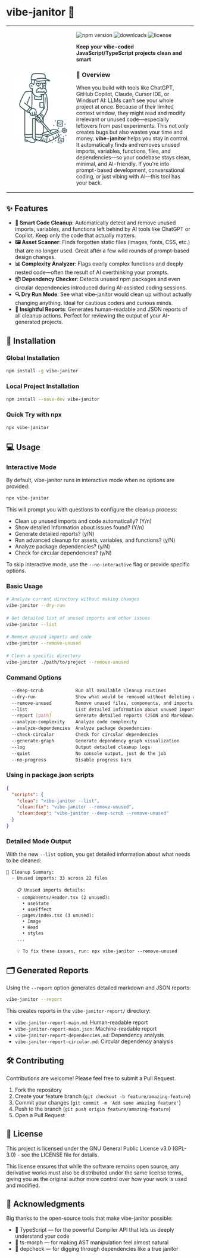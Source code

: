 # vibe-janitor 🧹

<div align="center">
<table style="border: none; border-collapse: collapse; width: 100%; text-align: left;">
  <tr style="border: none;">
    <td align="center" width="33%" style="border: none; vertical-align: middle; padding: 20px;">
      <img src="https://raw.githubusercontent.com/TravnikovDev/vibe-janitor/main/static/vibe-janitor.svg" alt="vibe-janitor mascot" width="100%" style="background: white; border-radius: 36px; padding: 15px;">
    </td>
    <td width="66%" style="border: none; vertical-align: middle; padding-left: 20px;">
      <p>
        <img src="https://img.shields.io/npm/v/vibe-janitor.svg" alt="npm version">
        <img src="https://img.shields.io/npm/dm/vibe-janitor.svg" alt="downloads">
        <img src="https://img.shields.io/github/license/TravnikovDev/vibe-janitor.svg" alt="license">
      </p>
      <p>
        <b>Keep your vibe-coded JavaScript/TypeScript projects clean and smart</b>
      </p>
      <h3>🌟 Overview</h3>
      <p>
      When you build with tools like ChatGPT, GitHub Copilot, Claude, Cursor IDE, or Windsurf AI: LLMs can't see your whole project at once. Because of their limited context window, they might read and modify irrelevant or unused code—especially leftovers from past experiments.
    This not only creates bugs but also wastes your time and money. <strong>vibe-janitor</strong> helps you stay in control. It automatically finds and removes unused imports, variables, functions, files, and dependencies—so your codebase stays clean, minimal, and AI-friendly.
  If you're into prompt-based development, conversational coding, or just vibing with AI—this tool has your back.
      </p>
    </td>
  </tr>
</table>
</div>

## ✨ Features

- **🧹 Smart Code Cleanup**: Automatically detect and remove unused imports, variables, and functions left behind by AI tools like ChatGPT or Copilot. Keep only the code that actually matters.
- **🖼️ Asset Scanner**: Finds forgotten static files (images, fonts, CSS, etc.) that are no longer used. Great after a few wild rounds of prompt-based design changes.
- **📊 Complexity Analyzer**: Flags overly complex functions and deeply nested code—often the result of AI overthinking your prompts.
- **📦 Dependency Checker**: Detects unused npm packages and even circular dependencies introduced during AI-assisted coding sessions.
- **🔍 Dry Run Mode**: See what vibe-janitor would clean up without actually changing anything. Ideal for cautious coders and curious minds.
- **📝 Insightful Reports**: Generates human-readable and JSON reports of all cleanup actions. Perfect for reviewing the output of your AI-generated projects.

## 🚀 Installation

### Global Installation

```bash
npm install -g vibe-janitor
```

### Local Project Installation

```bash
npm install --save-dev vibe-janitor
```

### Quick Try with npx

```bash
npx vibe-janitor
```

## 💻 Usage

### Interactive Mode

By default, vibe-janitor runs in interactive mode when no options are provided:

```bash
npx vibe-janitor
```

This will prompt you with questions to configure the cleanup process:
- Clean up unused imports and code automatically? (Y/n)
- Show detailed information about issues found? (Y/n)
- Generate detailed reports? (y/N)
- Run advanced cleanup for assets, variables, and functions? (y/N)
- Analyze package dependencies? (y/N)
- Check for circular dependencies? (y/N)

To skip interactive mode, use the `--no-interactive` flag or provide specific options.

### Basic Usage

```bash
# Analyze current directory without making changes
vibe-janitor --dry-run

# Get detailed list of unused imports and other issues
vibe-janitor --list

# Remove unused imports and code
vibe-janitor --remove-unused

# Clean a specific directory
vibe-janitor ./path/to/project --remove-unused
```

### Command Options

```bash
  --deep-scrub            Run all available cleanup routines
  --dry-run               Show what would be removed without deleting anything
  --remove-unused         Remove unused files, components, and imports
  --list                  List detailed information about unused imports and other issues
  --report [path]         Generate detailed reports (JSON and Markdown)
  --analyze-complexity    Analyze code complexity
  --analyze-dependencies  Analyze package dependencies
  --check-circular        Check for circular dependencies
  --generate-graph        Generate dependency graph visualization
  --log                   Output detailed cleanup logs
  --quiet                 No console output, just do the job
  --no-progress           Disable progress bars
```

### Using in package.json scripts

```json
{
  "scripts": {
    "clean": "vibe-janitor --list",
    "clean:fix": "vibe-janitor --remove-unused",
    "clean:deep": "vibe-janitor --deep-scrub --remove-unused"
  }
}
```

### Detailed Mode Output

With the new `--list` option, you get detailed information about what needs to be cleaned:

```
📝 Cleanup Summary:
  - Unused imports: 33 across 22 files

    📋 Unused imports details:
    - components/Header.tsx (2 unused):
      • useState
      • useEffect
    - pages/index.tsx (3 unused):
      • Image
      • Head
      • styles
    ...

    💡 To fix these issues, run: npx vibe-janitor --remove-unused
```

## 🗂️ Generated Reports

Using the `--report` option generates detailed markdown and JSON reports:

```bash
vibe-janitor --report
```

This creates reports in the `vibe-janitor-report/` directory:

- `vibe-janitor-report-main.md`: Human-readable report
- `vibe-janitor-report-main.json`: Machine-readable report
- `vibe-janitor-report-dependencies.md`: Dependency analysis
- `vibe-janitor-report-circular.md`: Circular dependency analysis

## 🛠️ Contributing

Contributions are welcome! Please feel free to submit a Pull Request.

1. Fork the repository
2. Create your feature branch (`git checkout -b feature/amazing-feature`)
3. Commit your changes (`git commit -m 'Add some amazing feature'`)
4. Push to the branch (`git push origin feature/amazing-feature`)
5. Open a Pull Request

## 📝 License

This project is licensed under the GNU General Public License v3.0 (GPL-3.0) - see the LICENSE file for details.

This license ensures that while the software remains open source, any derivative works must also be distributed under the same license terms, giving you as the original author more control over how your work is used and modified.

## 🙏 Acknowledgments
Big thanks to the open-source tools that make vibe-janitor possible:

- 🧠 TypeScript — for the powerful Compiler API that lets us deeply understand your code
- 🧬 ts-morph — for making AST manipulation feel almost natural
- 🧰 depcheck — for digging through dependencies like a true janitor
